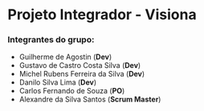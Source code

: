 # Projeto Integrador - Visiona 

### Integrantes do grupo:

- Guilherme de Agostin (**Dev**)
- Gustavo de Castro Costa Silva (**Dev**)
- Michel Rubens Ferreira da Silva (**Dev**)
- Danilo Silva Lima (**Dev**)
- Carlos Fernando de Souza (**PO**)
- Alexandre da Silva Santos (**Scrum Master**)

